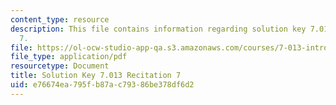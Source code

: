 ```yaml
---
content_type: resource
description: This file contains information regarding solution key 7.013 recitation
  7.
file: https://ol-ocw-studio-app-qa.s3.amazonaws.com/courses/7-013-introductory-biology-spring-2013/e76674ea795fb87ac79386be378df6d2_MIT7_013S12_RecitatSol_7.pdf
file_type: application/pdf
resourcetype: Document
title: Solution Key 7.013 Recitation 7
uid: e76674ea-795f-b87a-c793-86be378df6d2
---
```

